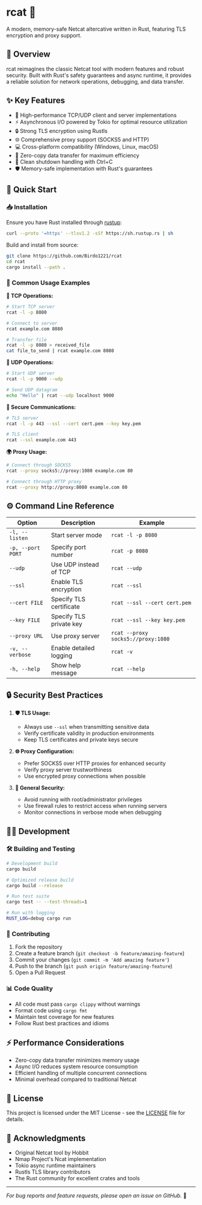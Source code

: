 # rcat 🚀

A modern, memory-safe Netcat altercative written in Rust, featuring TLS encryption and proxy support.

## 📖 Overview

rcat reimagines the classic Netcat tool with modern features and robust security. Built with Rust's safety guarantees and async runtime, it provides a reliable solution for network operations, debugging, and data transfer.

## ✨ Key Features

- 🔌 High-performance TCP/UDP client and server implementations
- ⚡ Asynchronous I/O powered by Tokio for optimal resource utilization
- 🔒 Strong TLS encryption using Rustls
- 🌐 Comprehensive proxy support (SOCKS5 and HTTP)
- 💻 Cross-platform compatibility (Windows, Linux, macOS)
- 🚄 Zero-copy data transfer for maximum efficiency
- 🛑 Clean shutdown handling with Ctrl+C
- 🛡️ Memory-safe implementation with Rust's guarantees

## 🚀 Quick Start

### 📥 Installation

Ensure you have Rust installed through [rustup](https://rustup.rs/):

```sh
curl --proto '=https' --tlsv1.2 -sSf https://sh.rustup.rs | sh
```

Build and install from source:

```sh
git clone https://github.com/Birdo1221/rcat
cd rcat
cargo install --path .
```

### 📝 Common Usage Examples

**🔷 TCP Operations:**
```sh
# Start TCP server
rcat -l -p 8080

# Connect to server
rcat example.com 8080

# Transfer file
rcat -l -p 8080 > received_file
cat file_to_send | rcat example.com 8080
```

**🔶 UDP Operations:**
```sh
# Start UDP server
rcat -l -p 9000 --udp

# Send UDP datagram
echo "Hello" | rcat --udp localhost 9000
```

**🔐 Secure Communications:**
```sh
# TLS server
rcat -l -p 443 --ssl --cert cert.pem --key key.pem

# TLS client
rcat --ssl example.com 443
```

**🌍 Proxy Usage:**
```sh
# Connect through SOCKS5
rcat --proxy socks5://proxy:1080 example.com 80

# Connect through HTTP proxy
rcat --proxy http://proxy:8080 example.com 80
```

## ⚙️ Command Line Reference

| Option | Description | Example |
|--------|-------------|---------|
| `-l, --listen` | Start server mode | `rcat -l -p 8080` |
| `-p, --port PORT` | Specify port number | `rcat -p 8080` |
| `--udp` | Use UDP instead of TCP | `rcat --udp` |
| `--ssl` | Enable TLS encryption | `rcat --ssl` |
| `--cert FILE` | Specify TLS certificate | `rcat --ssl --cert cert.pem` |
| `--key FILE` | Specify TLS private key | `rcat --ssl --key key.pem` |
| `--proxy URL` | Use proxy server | `rcat --proxy socks5://proxy:1080` |
| `-v, --verbose` | Enable detailed logging | `rcat -v` |
| `-h, --help` | Show help message | `rcat --help` |

## 🔒 Security Best Practices

1. **🛡️ TLS Usage:**
   - Always use `--ssl` when transmitting sensitive data
   - Verify certificate validity in production environments
   - Keep TLS certificates and private keys secure

2. **🌐 Proxy Configuration:**
   - Prefer SOCKS5 over HTTP proxies for enhanced security
   - Verify proxy server trustworthiness
   - Use encrypted proxy connections when possible

3. **🚨 General Security:**
   - Avoid running with root/administrator privileges
   - Use firewall rules to restrict access when running servers
   - Monitor connections in verbose mode when debugging

## 👨‍💻 Development

### 🛠️ Building and Testing

```sh
# Development build
cargo build

# Optimized release build
cargo build --release

# Run test suite
cargo test -- --test-threads=1

# Run with logging
RUST_LOG=debug cargo run
```

### 🤝 Contributing

1. Fork the repository
2. Create a feature branch (`git checkout -b feature/amazing-feature`)
3. Commit your changes (`git commit -m 'Add amazing feature'`)
4. Push to the branch (`git push origin feature/amazing-feature`)
5. Open a Pull Request

### 📊 Code Quality

- All code must pass `cargo clippy` without warnings
- Format code using `cargo fmt`
- Maintain test coverage for new features
- Follow Rust best practices and idioms

## ⚡ Performance Considerations

- Zero-copy data transfer minimizes memory usage
- Async I/O reduces system resource consumption
- Efficient handling of multiple concurrent connections
- Minimal overhead compared to traditional Netcat

## 📄 License

This project is licensed under the MIT License - see the [LICENSE](LICENSE) file for details.

## 🙏 Acknowledgments

- Original Netcat tool by Hobbit
- Nmap Project's Ncat implementation
- Tokio async runtime maintainers
- Rustls TLS library contributors
- The Rust community for excellent crates and tools

---

*For bug reports and feature requests, please open an issue on GitHub.* 🐛
